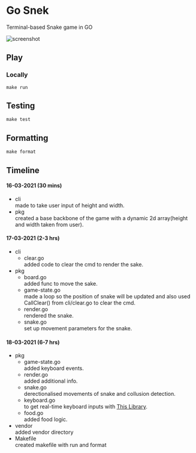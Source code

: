 # Go Snek

Terminal-based Snake game in GO

![screenshot](http://i.imgur.com/pHf4fjt.gif)

## Play

### Locally

```
make run
```
## Testing

```
make test
```
## Formatting

```
make format
```

## Timeline
#### 16-03-2021 (30 mins)
- cli                     
    made to take user input of height and width.
- pkg                    
    created a base backbone of the game with a dynamic 2d array(height and width taken from user).
#### 17-03-2021 (2-3 hrs)
- cli
    - clear.go                    
    added code to clear the cmd to render the sake.
- pkg
    - board.go                    
        added func to move the sake.
    - game-state.go                    
        made a loop so the position of snake will be updated and also used CallClear() from cli/clear.go to clear the cmd.
    - render.go                    
        rendered the snake.
    - snake.go                    
        set up movement parameters for the snake.
#### 18-03-2021 (6-7 hrs)
- pkg
    - game-state.go                    
        added keyboard events.
    - render.go                    
        added additional info.
    - snake.go                    
        derectionalised movements of snake and collusion detection.
    - keyboard.go                    
        to get real-time keyboard inputs with [This Library](github.com/eiannone/keyboard).
    - food.go                    
        added food logic.
- vendor                    
    added vendor directory
- Makefile                    
    created makefile with run and format